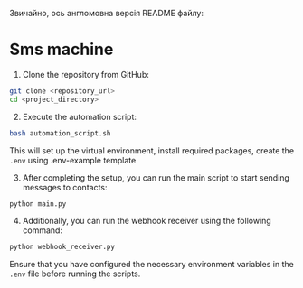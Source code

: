 Звичайно, ось англомовна версія README файлу:

# Sms machine


1. Clone the repository from GitHub:

```bash
git clone <repository_url>
cd <project_directory>
```

2. Execute the automation script:

```bash
bash automation_script.sh
```

This will set up the virtual environment, install required packages, create the `.env` using .env-example template

3. After completing the setup, you can run the main script to start sending messages to contacts:

```bash
python main.py
```

4. Additionally, you can run the webhook receiver using the following command:

```bash
python webhook_receiver.py
```

Ensure that you have configured the necessary environment variables in the `.env` file before running the scripts.

